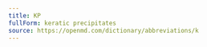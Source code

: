 ```yaml
---
title: KP
fullForm: keratic precipitates
source: https://openmd.com/dictionary/abbreviations/k
---
```

